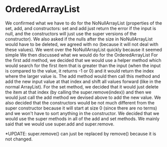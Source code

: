 # OrderedArrayList

We confirmed what we have to do for the NoNullArrayList (properties of the set, add, and constructors: set and add just return the error if the input is null, and the constructors will just use the super versions of the constructor).
We also asked if the nulls after the size in NoNullArrayList would have to be deleted, we agreed with no (because it will not deal with these values).
We went over the NoNullArrayList quickly because it seemed simple
We then discussed what we would do for the OrderedArrayList
For the first add method, we decided that we would use a helper method which would search for the first item that is greater than the input (when the input is compared to the value, it returns -1 or 0) and it would return the index where the larger value is. The add method would then call this method and add the new input value at that index and shift all values forward (like in the normal ArrayList).
For the set method, we decided that it would just delete the item at that index (by calling the super.remove(index)) and then we would just call the add method we devised above to add the new value.
We also decided that the constructors would be not much different from the super constructor because it will start at size 0 (since there are no terms) and we won't have to sort anything in the constructor.
We decided that we would use the super methods in all of the add and set methods. We mainly said that we would use super.add and super.remove.

*UPDATE: super.remove() can just be replaced by remove() because it is not changed.
